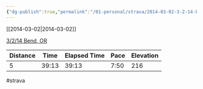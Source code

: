 ```yaml
---
{"dg-publish":true,"permalink":"/01-personal/strava/2014-03-02-3-2-14-bend-or/"}
---
```



[[2014-03-02\|2014-03-02]]

[3/2/14 Bend, OR](https://www.strava.com/activities/139726559)

| Distance | Time  | Elapsed Time | Pace | Elevation |
| -------- | ----- | ------------ | ---- | --------- |
| 5        | 39:13 | 39:13        | 7:50 | 216       |




#strava
